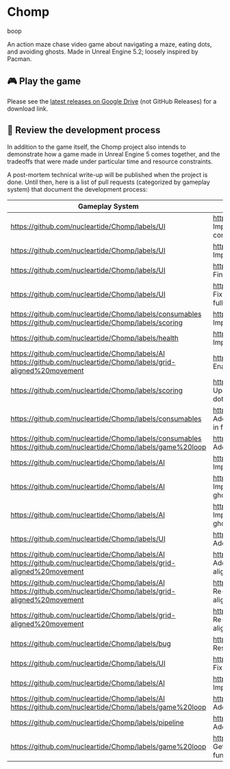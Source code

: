 # Chomp

boop

An action maze chase video game about navigating a maze, eating dots, and avoiding ghosts. Made in Unreal Engine 5.2; loosely inspired by Pacman.

## 🎮 Play the game

Please see the [latest releases on Google Drive](https://drive.google.com/drive/folders/1OTklrCTUU66ITB8hdL5YUrdoOs1tV6-E?usp=sharing) (not GitHub Releases) for a download link.

## 👀 Review the development process

In addition to the game itself, the Chomp project also intends to demonstrate how a game made in Unreal Engine 5 comes together, and the tradeoffs that were made under particular time and resource constraints.

A post-mortem technical write-up will be published when the project is done. Until then, here is a list of pull requests (categorized by gameplay system) that document the development process:

| Gameplay System | Pull Request |
| --- | --- |
| https://github.com/nucleartide/Chomp/labels/UI | https://github.com/nucleartide/Chomp/pull/29 Implement a pause menu; refactor UI into componentized Widget Blueprints
| https://github.com/nucleartide/Chomp/labels/UI | https://github.com/nucleartide/Chomp/pull/28 Implement an options/settings menu
| https://github.com/nucleartide/Chomp/labels/UI | https://github.com/nucleartide/Chomp/pull/27 Finalize start menu UI/UX design
| https://github.com/nucleartide/Chomp/labels/UI | https://github.com/nucleartide/Chomp/pull/24 Fix scalability, resolution, aspect ratio, and fullscreen mode in shipping build
| https://github.com/nucleartide/Chomp/labels/consumables https://github.com/nucleartide/Chomp/labels/scoring | https://github.com/nucleartide/Chomp/pull/22 Implement bonus fruit
| https://github.com/nucleartide/Chomp/labels/health | https://github.com/nucleartide/Chomp/pull/21 Implement lives
| https://github.com/nucleartide/Chomp/labels/AI https://github.com/nucleartide/Chomp/labels/grid-aligned%20movement | https://github.com/nucleartide/Chomp/pull/20 Enable ghost wraparound
| https://github.com/nucleartide/Chomp/labels/scoring | https://github.com/nucleartide/Chomp/pull/18 Update scoring upon consuming energizer dots and ghosts
| https://github.com/nucleartide/Chomp/labels/consumables | https://github.com/nucleartide/Chomp/pull/17 Add ability to consume ghosts when game is in frightened state
| https://github.com/nucleartide/Chomp/labels/consumables https://github.com/nucleartide/Chomp/labels/game%20loop | https://github.com/nucleartide/Chomp/pull/16 Add energizers and frightened state
| https://github.com/nucleartide/Chomp/labels/AI | https://github.com/nucleartide/Chomp/pull/15 Implement AI behavior for Pinky and Clyde
| https://github.com/nucleartide/Chomp/labels/AI | https://github.com/nucleartide/Chomp/pull/14 Implement custom AI behavior for Inky cyan ghost
| https://github.com/nucleartide/Chomp/labels/AI | https://github.com/nucleartide/Chomp/pull/13 Implement timer-since-last-dot to force ghosts to leave house
| https://github.com/nucleartide/Chomp/labels/UI | https://github.com/nucleartide/Chomp/pull/12 Add game menus, among other things
| https://github.com/nucleartide/Chomp/labels/AI https://github.com/nucleartide/Chomp/labels/grid-aligned%20movement | https://github.com/nucleartide/Chomp/pull/11 Add remaining ghosts & fix bugs in grid aligned movement
| https://github.com/nucleartide/Chomp/labels/AI https://github.com/nucleartide/Chomp/labels/grid-aligned%20movement | https://github.com/nucleartide/Chomp/pull/10 Re-implement AI controller using new grid-aligned movement algorithm
| https://github.com/nucleartide/Chomp/labels/grid-aligned%20movement | https://github.com/nucleartide/Chomp/pull/9 Re-implement player movement to be grid-aligned
| https://github.com/nucleartide/Chomp/labels/bug | https://github.com/nucleartide/Chomp/pull/8 Reset ghost upon restart, among other things
| https://github.com/nucleartide/Chomp/labels/UI | https://github.com/nucleartide/Chomp/pull/6 Fix game over screens, among other things
| https://github.com/nucleartide/Chomp/labels/AI | https://github.com/nucleartide/Chomp/pull/5 Implement `.Pathfind` behavior for ghosts
| https://github.com/nucleartide/Chomp/labels/AI https://github.com/nucleartide/Chomp/labels/game%20loop | https://github.com/nucleartide/Chomp/pull/4 Add ghosts + lose condition
| https://github.com/nucleartide/Chomp/labels/pipeline | https://github.com/nucleartide/Chomp/pull/3 Add PR template
| https://github.com/nucleartide/Chomp/labels/game%20loop | https://github.com/nucleartide/Chomp/pull/2 Get game loop win condition only fully functional
